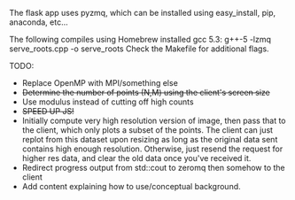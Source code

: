 The flask app uses pyzmq, which can be installed using easy_install, pip, anaconda, etc...

The following compiles using Homebrew installed gcc 5.3:
	g++-5 -lzmq serve_roots.cpp -o serve_roots
Check the Makefile for additional flags.


TODO:
* Replace OpenMP with MPI/something else
* ~~Determine the number of points (N,M) using the client's screen size~~
* Use modulus instead of cutting off high counts
* ~~SPEED UP JS!~~
* Initially compute very high resolution version of image,
   then pass that to the client, which only plots a subset of the points.
   The client can just replot from this dataset upon resizing as long
   as the original data sent contains high enough resolution.
   Otherwise, just resend the request for higher res data, and clear the old
   data once you've received it.
* Redirect progress output from std::cout to zeromq then somehow to the client
* Add content explaining how to use/conceptual background.
	
